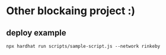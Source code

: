 # Other blockaing project :)

## deploy example
`npx hardhat run scripts/sample-script.js --network rinkeby`
